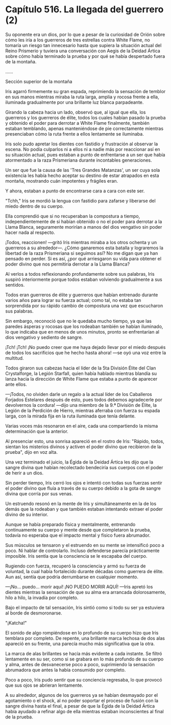 
# Capítulo 516. La llegada del guerrero (2)


Su oponente era un dios, por lo que a pesar de la curiosidad de Orión sobre cómo les iría a los guerreros de tres estrellas contra White Flame, no tomaría un riesgo tan innecesario hasta que supiera la situación actual del Reino Prismerio y tuviera una conversación con Aegis de la Deidad Ártica sobre cómo había terminado la prueba y por qué se había despertado fuera de la montaña.

…...

Sección superior de la montaña

Iris agarró firmemente su gran espada, reprimiendo la sensación de temblor en sus manos mientras miraba la ruta larga, amplia y rocosa frente a ella, iluminada gradualmente por una brillante luz blanca parpadeante.

Girando la cabeza hacia un lado, observó que, al igual que ella, los guerreros y los guerreros de élite, todos los cuales habían pasado la prueba y obtenido el poder para derrotar a White Flame finalmente, también estaban temblando, apenas manteniéndose de pie correctamente mientras presenciaban cómo la ruta frente a ellos lentamente se iluminaba.

Iris solo pudo apretar los dientes con fastidio y frustración al observar la escena. No podía culparlos ni a ellos ni a nadie más por reaccionar así en su situación actual, pues estaban a punto de enfrentarse a un ser que había atormentado a la raza Prismeriana durante incontables generaciones.

Un ser que fue la causa de las 'Tres Grandes Matanzas', un ser cuya sola existencia les había hecho aceptar su destino de estar atrapados en esta montaña, mostrando cuán impotentes y frágiles eran.

Y ahora, estaban a punto de encontrarse cara a cara con este ser.

"Tchh," Iris se mordió la lengua con fastidio para zafarse y liberarse del miedo dentro de su cuerpo.

Ella comprendió que si no recuperaban la compostura a tiempo, independientemente de si habían obtenido o no el poder para derrotar a la Llama Blanca, seguramente morirían a manos del dios vengativo sin poder hacer nada al respecto.

¡Todos, reaccionen! —gritó Iris mientras miraba a los otros ochenta y un guerreros a su alrededor—. ¿Cómo ganaremos esta batalla y lograremos la libertad de la raza Prismeriana si seguimos así? No me digan que ya han pensado en perder. Si es así, ¿por qué arriesgaron su vida para obtener el poder divino que nos permitiría derrotar a la Llama Blanca?

Al verlos a todos reflexionando profundamente sobre sus palabras, Iris suspiró interiormente porque todos estaban volviendo gradualmente a sus sentidos.

Todos eran guerreros de élite y guerreros que habían entrenado durante varios años para lograr su fuerza actual; como tal, no estaba tan sorprendida por su rápido cambio de compostura una vez que escucharon sus palabras.

Sin embargo, reconoció que no le quedaba mucho tiempo, ya que las paredes ásperas y rocosas que los rodeaban también se habían iluminado, lo que indicaba que en menos de unos minutos, pronto se enfrentarían al dios vengativo y sediento de sangre.

¡Tch! ¡Tch! ¡No puedo creer que me haya dejado llevar por el miedo después de todos los sacrificios que he hecho hasta ahora! —se oyó una voz entre la multitud.

Todos giraron sus cabezas hacia el líder de la 5ta División Élite del Clan Crystalforge, la Legión Starfall, quien había hablado mientras blandía su lanza hacia la dirección de White Flame que estaba a punto de aparecer ante ellos.

—¡Todos, no olviden darle un regalo a la actual líder de los Caballeros Forjados Estelares después de esto, pues todos debemos agradecerle por devolvernos la cordura! —dijo una miembro de la 9.ª División de Élite, la Legión de la Perdición de Hierro, mientras aferraba con fuerza su espada larga, con la mirada fija en la ruta iluminada que tenía delante.

Varias voces más resonaron en el aire, cada una compartiendo la misma determinación que la anterior.

Al presenciar esto, una sonrisa apareció en el rostro de Iris: "Rápido, todos, sientan los misterios divinos y activen el poder divino que recibieron de la prueba", dijo en voz alta.

Una vez terminado el juicio, la Égida de la Deidad Ártica les dijo que la sangre divina que habían recolectado bendeciría sus cuerpos con el poder de herir a un dios.

Sin perder tiempo, Iris cerró los ojos e intentó con todas sus fuerzas sentir el poder divino que fluía a través de su cuerpo debido a la gota de sangre divina que corría por sus venas.

Un estruendo resonó en la mente de Iris y simultáneamente en la de los demás que la rodeaban y que también estaban intentando extraer el poder divino de su interior.

Aunque se había preparado física y mentalmente, entrenando continuamente su cuerpo y mente desde que completaron la prueba, todavía no esperaba que el impacto mental y físico fuera abrumador.

Sus músculos se tensaron y el estruendo en su mente se intensificó poco a poco. Ni hablar de controlarlo. Incluso defenderse parecía prácticamente imposible. Iris sentía que la consciencia se le escapaba del cuerpo.

Rugiendo con fuerza, recuperó la consciencia y armó su fuerza de voluntad, la cual había fortalecido durante décadas como guerrera de élite. Aun así, sentía que podría derrumbarse en cualquier momento.

—¡No... puedo... morir aquí! ¡NO PUEDO MORIR AQUÍ! —Iris apretó los dientes mientras la sensación de que su alma era arrancada dolorosamente, hilo a hilo, la invadía por completo.

Bajo el impacto de tal sensación, Iris sintió como si todo su ser ya estuviera al borde de desmoronarse.

"¡Katcha!"

El sonido de algo rompiéndose en lo profundo de su cuerpo hizo que Iris temblara por completo. De repente, una brillante marca lechosa de dos alas apareció en su frente, una parecía mucho más significativa que la otra.

La marca de alas brillantes se hacía más evidente a cada instante. Se filtró lentamente en su ser, como si se grabara en lo más profundo de su cuerpo y alma, antes de desvanecerse poco a poco, suprimiendo la sensación abrumadora que antes la había consumido por completo.

Poco a poco, Iris pudo sentir que su conciencia regresaba, lo que provocó que sus ojos se abrieran lentamente.

A su alrededor, algunos de los guerreros ya se habían desmayado por el agotamiento o el shock, al no poder soportar el proceso de fusión con la sangre divina hasta el final, a pesar de que la Égida de la Deidad Ártica había ayudado a refinar algo de ella mientras estaban inconscientes al final de la prueba.